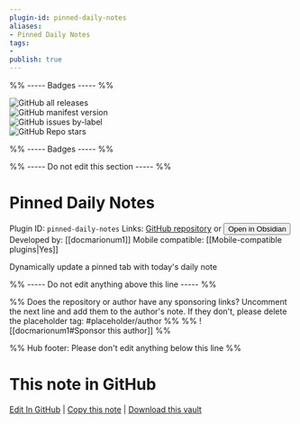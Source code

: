 ```yaml
---
plugin-id: pinned-daily-notes
aliases:
- Pinned Daily Notes
tags: 
- 
publish: true
---
```


%% ----- Badges ----- %%

![GitHub all releases](https://img.shields.io/github/downloads/docmarionum1/obsidian-pinned-daily-notes/total?color=573E7A&logo=github&style=for-the-badge)   
![GitHub manifest version](https://img.shields.io/github/manifest-json/v/docmarionum1/obsidian-pinned-daily-notes?color=573E7A&logo=github&style=for-the-badge)   
![GitHub issues by-label](https://img.shields.io/github/issues/docmarionum1/obsidian-pinned-daily-notes/help%20wanted?color=573E7A&logo=github&style=for-the-badge)   
![GitHub Repo stars](https://img.shields.io/github/stars/docmarionum1/obsidian-pinned-daily-notes?color=573E7A&logo=github&style=for-the-badge)

%% ----- Badges ----- %%

%% ----- Do not edit this section ----- %%

# Pinned Daily Notes

Plugin ID: `pinned-daily-notes`
Links: [GitHub repository](https://github.com/docmarionum1/obsidian-pinned-daily-notes) or [<button id=HH>Open in Obsidian</button>](obsidian://show-plugin?id=pinned-daily-notes)
Developed by: [[docmarionum1]]
Mobile compatible: [[Mobile-compatible plugins|Yes]]

Dynamically update a pinned tab with today's daily note

%% ----- Do not edit anything above this line ----- %% 

%% Does the repository or author have any sponsoring links? Uncomment the next line and add them to the author's note. If they don't, please delete the placeholder tag: #placeholder/author %%
%% ![[docmarionum1#Sponsor this author]] %%

%% Hub footer: Please don't edit anything below this line %%

# This note in GitHub

<span class="git-footer">[Edit In GitHub](https://github.dev/obsidian-community/obsidian-hub/blob/main/02%20-%20Community%20Expansions/02.05%20All%20Community%20Expansions/Plugins/pinned-daily-notes.md "git-hub-edit-note") | [Copy this note](https://raw.githubusercontent.com/obsidian-community/obsidian-hub/main/02%20-%20Community%20Expansions/02.05%20All%20Community%20Expansions/Plugins/pinned-daily-notes.md "git-hub-copy-note") | [Download this vault](https://github.com/obsidian-community/obsidian-hub/archive/refs/heads/main.zip "git-hub-download-vault") </span>
